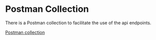 # Postman Collection

There is a Postman collection to facilitate the use of the api endpoints.

[Postman collection](../postMan/MarsRoverMission.postman_collection.json)